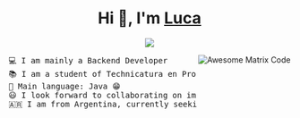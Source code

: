 <h1 align="center">Hi 👋, I'm <a href="https://100rabhcsmc.github.io/Me.io/" target="blank">
Luca</a></h1>


<!--**luka-raffo/luka-raffo** is a ✨ _special_ ✨ repository because its `README.md` (this file) appears on your GitHub profile.-->

<p align="center">
  <a href="https://github.com/DenverCoder1/readme-typing-svg"><img src="https://readme-typing-svg.herokuapp.com?font=Time+New+Roman&color=cyan&size=25&center=true&vCenter=true&width=600&height=100&lines=Backend+Developer;Active+Learner/Researcher"></a>
</p>

<img src = 'https://github.com/MarikIshtar007/MarikIshtar007/blob/master/images/matrix.gif' alt = 'Awesome Matrix Code' align='right'/>

<pre>
💻 I am mainly a Backend Developer
📚 I am a student of Technicatura en Programación at Universidad Tecnológica Nacional
🌟 Main language: Java 😁
😃 I look forward to collaborating on impactful projects
🇦🇷 I am from Argentina, currently seeking employment, and interested in learning about cybersecurity
</pre>
